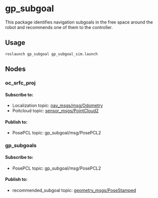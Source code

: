 # gp_subgoal
This package identifies navigation subgoals in the free space around the robot and recommends one of them to the controller. 


## Usage
```
roslaunch gp_subgoal gp_subgoal_sim.launch
```

## Nodes
### oc_srfc_proj
#### Subscribe to:
- Localization topic:  [nav_msgs/msg/Odometry](https://docs.ros2.org/foxy/api/nav_msgs/msg/Odometry.html)
- Poitcloud topic:  [sensor_msgs/PointCloud2](http://docs.ros.org/en/melodic/api/sensor_msgs/html/msg/PointCloud2.html)
#### Publish to:
- PosePCL topic: gp_subgoal/msg/PosePCL2
  
### gp_subgoals
#### Subscribe to:
- PosePCL topic: gp_subgoal/msg/PosePCL2

#### Publish to:
- recommended_subgoal topic: [geometry_msgs/PoseStamped](http://docs.ros.org/en/noetic/api/geometry_msgs/html/msg/PoseStamped.html)


